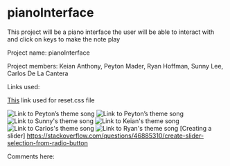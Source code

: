 # pianoInterface
This project will be a piano interface the user will be able to interact with and click on keys to make the note play

Project name: pianoInterface

Project members: Keian Anthony, Peyton Mader, Ryan Hoffman, Sunny Lee, Carlos De La Cantera

Links used:

[This](https://meyerweb.com/eric/tools/css/reset/) link used for reset.css file

![Link to Peyton’s theme song](https://www.youtube.com/watch?v=j65RC4Tg1D8)
![Link to Peyton’s theme song](https://www.youtube.com/watch?v=j65RC4Tg1D8)
![Link to Sunny's theme song](https://www.youtube.com/watch?v=x2NzoLMWAwQ)
![Link to Keian's theme song](https://www.youtube.com/watch?v=U7sV6x4_ulE)
![Link to Carlos's theme song](https://www.youtube.com/watch?v=s9qPSGO30-o)
![Link to Ryan's theme song](https://www.youtube.com/watch?v=zCRzE_pIUig)
[Creating a slider] https://stackoverflow.com/questions/46885310/create-slider-selection-from-radio-button


Comments here:

